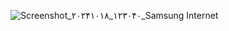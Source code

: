 ![Screenshot_۲۰۲۴۱۰۱۸_۱۲۳۰۴۰_Samsung Internet](https://github.com/user-attachments/assets/2f9aa806-66d1-4978-a16c-8cf6109d0010)
